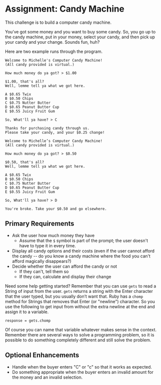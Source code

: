 # Assignment: Candy Machine

This challenge is to build a computer candy machine.

You’ve got some money and you want to buy some candy.  So, you go up to the candy machine, put in your money, select your candy, and then pick up your candy and your change.  Sounds fun, huh?

Here are two example runs through the program.

```
Welcome to Michelle's Computer Candy Machine!
(All candy provided is virtual.)

How much money do ya got? > $1.00

$1.00, that's all?
Well, lemme tell ya what we got here.

A $0.65 Twix
B $0.50 Chips
C $0.75 Nutter Butter
D $0.65 Peanut Butter Cup
E $0.55 Juicy Fruit Gum

So, What'll ya have? > C

Thanks for purchasing candy through us.
Please take your candy, and your $0.25 change!
```


```
Welcome to Michelle’s Computer Candy Machine!
(All candy provided is virtual.)

How much money do ya got? > $0.50

$0.50, that's all?
Well, lemme tell ya what we got here.

A $0.65 Twix
B $0.50 Chips
C $0.75 Nutter Butter
D $0.65 Peanut Butter Cup
E $0.55 Juicy Fruit Gum

So, What'll ya have? > D

You're broke. Take your $0.50 and go elsewhere.
```

## Primary Requirements
- Ask the user how much money they have
  - Assume that the `$` symbol is part of the prompt; the user doesn't have to type it in every time.
- Display all candy options and their costs (even if the user cannot afford the candy -- do you know a candy machine where the food you can't afford magically disappears?)
- Decide whether the user can afford the candy or not
  - If they can't, tell them so
  - If they can, calculate and display their change

Need some help getting started? Remember that you can use `gets` to read a String of input from the user. `gets` returns a string with the Enter character that the user typed, but you usually don’t want that. Ruby has a `chomp` method for Strings that removes that Enter (or "newline") character. So you use the following to get input from without the extra newline at the end and assign it to a variable.

`response = gets.chomp`

Of course you can name that variable whatever makes sense in the context. Remember there are several ways to solve a programming problem, so it is possible to do something completely different and still solve the problem.

## Optional Enhancements
- Handle when the buyer enters "C" or "c" so that it works as expected.
- Do something appropriate when the buyer enters an invalid amount for the money and an invalid selection.
